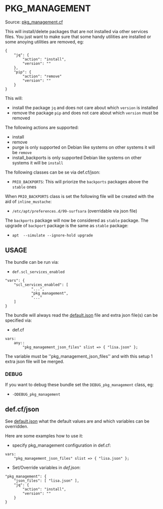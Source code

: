 # PKG_MANAGEMENT

Source: [pkg_management.cf](/services/pkg_management.cf)

This will install/delete packages that are not installed via other services files. You just want to make sure that some handy
utilities are installed or some anoying utilities are removed, eg:
```
{
    "jq": {
        "action": "install",
        "version": ""
    },
    "pip": {
        "action": "remove"
        "version": ""
    }
}
```

This will:
  * install the package `jq` and does not care about which `version` is installed
  * remove the package `pip` and does not care about which `version` must be removed

The following actions are supported:
 * install
 * remove
 * purge is only supported on Debian like systems on other systems it will be `remove`
 * install_backports is only supported Debian like systems on other systems it will be `install`


The following classes can be se via def.cf/json:
 * `PRIO_BACKPORTS`: This will priorize the `backports` packages above the `stable` ones

When `PRIO_BACKPORTS` class is set the following file will be created with the aid of
`inline_mustache`:
  * `/etc/apt/preferences.d/99-surfsara` (overridable via json file)

The `backports` package will now be considered as `stable` package. The upgrade of `backport`
package is the same as `stable` package:
 * `apt  --simulate --ignore-hold upgrade`

## USAGE

The bundle can be run via:
 * `def.scl_services_enabled`
```
"vars": {
    "scl_services_enabled": [
            "...",
            "pkg_management",
            "..."
    ]
}
```

The bundle will always read the [default.json](/templates/pkg_management/json/default.json) file
and extra json file(s) can be specified via:
 * def.cf
```
vars:
    any::
        "pkg_management_json_files" slist => { "lisa.json" };
```

The variable must be ''pkg_management_json_files'' and with this setup 1 extra json file will be merged.

### DEBUG

If you want to debug these bundle set the `DEBUG_pkg_management` class, eg:
 * `-DDEBUG_pkg_management`

##  def.cf/json

See [default.json](/templates/pkg_management/json/default.json) what the default values are and
which variables can be overridden.

Here are some examples how to use it:
 * specify pkg_management configuration in def.cf:
```
vars:
    "pkg_management_json_files" slist => { "lisa.json" };
```

 * Set/Override variables in *def.json*:
```
"pkg_management": {
    "json_files": [ "lisa.json" ],
    "jq": {
        "action": "install",
        "version": ""
    }
}
```
